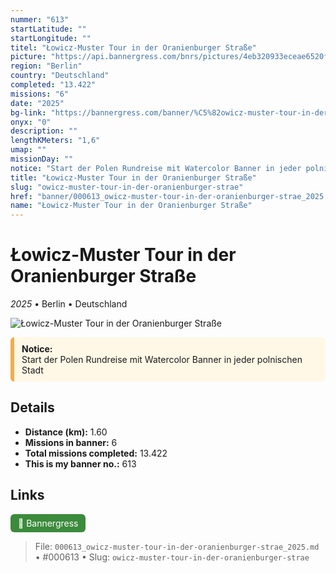 ```yaml
---
nummer: "613"
startLatitude: ""
startLongitude: ""
titel: "Łowicz-Muster Tour in der Oranienburger Straße"
picture: "https://api.bannergress.com/bnrs/pictures/4eb320933eceae6520fde68d35d23d05"
region: "Berlin"
country: "Deutschland"
completed: "13.422"
missions: "6"
date: "2025"
bg-link: "https://bannergress.com/banner/%C5%82owicz-muster-tour-in-der-oranienburger-stra%C3%9Fe-75f1"
onyx: "0"
description: ""
lengthKMeters: "1,6"
umap: ""
missionDay: ""
notice: "Start der Polen Rundreise mit Watercolor Banner in jeder polnischen Stadt"
title: "Łowicz-Muster Tour in der Oranienburger Straße"
slug: "owicz-muster-tour-in-der-oranienburger-strae"
href: "banner/000613_owicz-muster-tour-in-der-oranienburger-strae_2025.md"
name: "Łowicz-Muster Tour in der Oranienburger Straße"
---
```

# Łowicz-Muster Tour in der Oranienburger Straße

*2025* • Berlin • Deutschland

![Łowicz-Muster Tour in der Oranienburger Straße](https://api.bannergress.com/bnrs/pictures/4eb320933eceae6520fde68d35d23d05)


<div style="margin: 10px 0 18px; padding: 10px 12px; border-left: 6px solid #f0ad4e; background: #fff8e6; border-radius: 6px;">
  <strong>Notice:</strong><br>
  Start der Polen Rundreise mit Watercolor Banner in jeder polnischen Stadt
</div>


## Details
- **Distance (km):** 1.60
- **Missions in banner:** 6
- **Total missions completed:** 13.422
- **This is my banner no.:** 613





## Links
<a href="https://bannergress.com/banner/%C5%82owicz-muster-tour-in-der-oranienburger-stra%C3%9Fe-75f1" target="_blank" style="display:inline-block;margin-right:8px;padding:6px 12px;background:#3c8b3c;color:#fff;text-decoration:none;border-radius:6px;">🔗 Bannergress</a>



> File: `000613_owicz-muster-tour-in-der-oranienburger-strae_2025.md` • #000613 • Slug: `owicz-muster-tour-in-der-oranienburger-strae`
